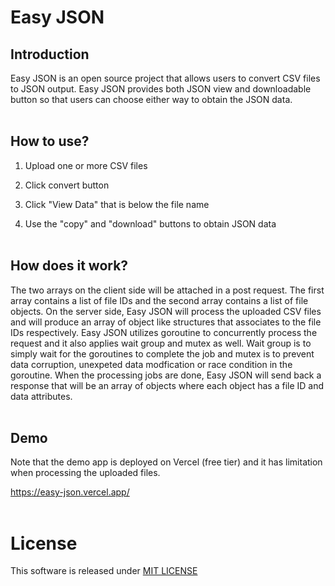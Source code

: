 # Easy JSON
## Introduction
Easy JSON is an open source project that allows users to convert CSV files to JSON output. Easy JSON provides both JSON view and downloadable button so that users can choose either way to obtain the JSON data.<br><br>


## How to use?
1. Upload one or more CSV files

2. Click convert button

3. Click "View Data" that is below the file name

4. Use the "copy" and "download" buttons to obtain JSON data <br><br>


## How does it work?
The two arrays on the client side will be attached in a post request. The first array contains a list of file IDs and the second array contains a list of file objects. On the server side, Easy JSON will process the uploaded CSV files and will produce an array of object like structures that associates to the file IDs respectively. Easy JSON utilizes goroutine to concurrently process the request and it also applies wait group and mutex as well. Wait group is to simply wait for the goroutines to complete the job and mutex is to prevent data corruption, unexpeted data modfication or race condition in the goroutine. When the processing jobs are done, Easy JSON will send back a response that will be an array of objects where each object has a file ID and data attributes. <br><br>

## Demo
Note that the demo app is deployed on Vercel (free tier) and it has limitation when processing the uploaded files.

https://easy-json.vercel.app/ <br><br>

# License

This software is released under [MIT LICENSE](./LICENSE)